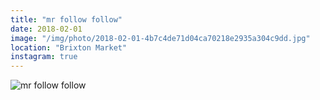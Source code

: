 ```yaml
---
title: "mr follow follow"
date: 2018-02-01
image: "/img/photo/2018-02-01-4b7c4de71d04ca70218e2935a304c9dd.jpg"
location: "Brixton Market"
instagram: true
---
```


![mr follow follow](/img/photo/2018-02-01-4b7c4de71d04ca70218e2935a304c9dd.jpg)
